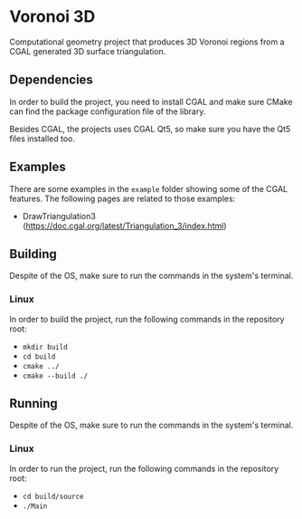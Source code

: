 # Voronoi 3D

Computational geometry project that produces 3D Voronoi regions from a CGAL generated 3D surface triangulation.

## Dependencies

In order to build the project, you need to install CGAL and make sure CMake can find the package configuration file of the library.

Besides CGAL, the projects uses CGAL Qt5, so make sure you have the Qt5 files installed too.

## Examples

There are some examples in the ```example``` folder showing some of the CGAL features. The following pages are related to those examples:

- DrawTriangulation3 (https://doc.cgal.org/latest/Triangulation_3/index.html)

## Building

Despite of the OS, make sure to run the commands in the system's terminal.

### Linux

In order to build the project, run the following commands in the repository root:

- ```mkdir build```
- ```cd build```
- ```cmake ../```
- ```cmake --build ./```

## Running

Despite of the OS, make sure to run the commands in the system's terminal.

### Linux

In order to run the project, run the following commands in the repository root:
 
- ```cd build/source```
- ```./Main```